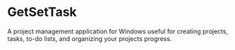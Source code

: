 # GetSetTask
A project management application for Windows useful for creating projects, tasks, to-do lists, and organizing your projects progress.
